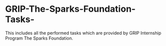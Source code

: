 # GRIP-The-Sparks-Foundation-Tasks-
This includes all the performed tasks which are provided by GRIP Internship Program The Sparks Foundation.
